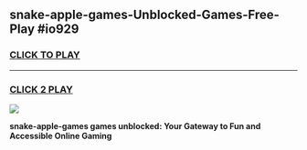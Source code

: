 
## snake-apple-games-Unblocked-Games-Free-Play #io929
<h3>
<a href="https://us.freeplayer.one?title=snake-apple-games&ref=9M">CLICK TO PLAY</a></h3>
<hr>

<h3>
<a href="https://us.freeplayer.one?title=snake-apple-games&ref=9M">CLICK 2 PLAY</a>
  
</h3>

<a href="https://us.freeplayer.one?title=snake-apple-games&ref=9M"><img src="https://clearcache.store/games.png"></a>


**snake-apple-games games unblocked: Your Gateway to Fun and Accessible Online Gaming**
